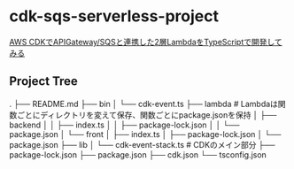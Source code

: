 # cdk-sqs-serverless-project

[AWS CDKでAPIGateway/SQSと連携した2層LambdaをTypeScriptで開発してみる](https://dev.classmethod.jp/articles/aws-cdk-serverless-develop/)

## Project Tree

.
├── README.md
├── bin
│   └── cdk-event.ts
├── lambda # Lambdaは関数ごとにディレクトリを変えて保存、関数ごとにpackage.jsonを保持
│   ├── backend
│   │   ├── index.ts
│   │   ├── package-lock.json
│   │   └── package.json
│   └── front
│       ├── index.ts
│       ├── package-lock.json
│       └── package.json
├── lib
│   └── cdk-event-stack.ts # CDKのメイン部分
├── package-lock.json
├── package.json
├── cdk.json
└── tsconfig.json
